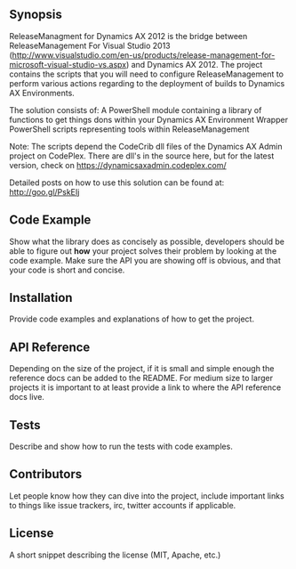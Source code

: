 ## Synopsis
ReleaseManagment for Dynamics AX 2012 is the bridge between ReleaseManagement For Visual Studio 2013 (http://www.visualstudio.com/en-us/products/release-management-for-microsoft-visual-studio-vs.aspx) and Dynamics AX 2012. The project contains the scripts that you will need to configure ReleaseManagement to perform various actions regarding to the deployment of builds to Dynamics AX Environments.

The solution consists of:
A PowerShell module containing a library of functions to get things dons within your Dynamics AX Environment
Wrapper PowerShell scripts representing tools within ReleaseManagement

Note: The scripts depend the CodeCrib dll files of the Dynamics AX Admin project on CodePlex. There are dll's in the source here, but for the latest version, check on https://dynamicsaxadmin.codeplex.com/

Detailed posts on how to use this solution can be found at: http://goo.gl/PskEIj

## Code Example

Show what the library does as concisely as possible, developers should be able to figure out **how** your project solves their problem by looking at the code example. Make sure the API you are showing off is obvious, and that your code is short and concise.

## Installation

Provide code examples and explanations of how to get the project.

## API Reference

Depending on the size of the project, if it is small and simple enough the reference docs can be added to the README. For medium size to larger projects it is important to at least provide a link to where the API reference docs live.

## Tests

Describe and show how to run the tests with code examples.

## Contributors

Let people know how they can dive into the project, include important links to things like issue trackers, irc, twitter accounts if applicable.

## License

A short snippet describing the license (MIT, Apache, etc.)